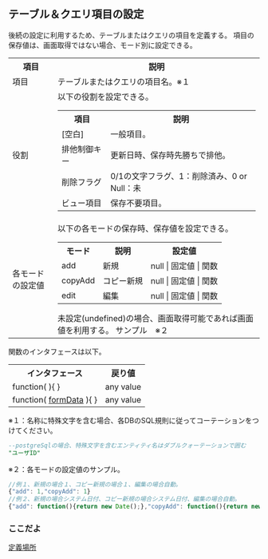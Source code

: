 ## テーブル＆クエリ項目の設定

後続の設定に利用するため、テーブルまたはクエリの項目を定義する。
項目の保存値は、画面取得ではない場合、モード別に設定できる。

<table>
	<tr><th>項目</th><th>説明</th></tr>
	<tr><td>項目</td><td>テーブルまたはクエリの項目名。※１</td></tr>
	<tr><td>役割</td><td>
		以下の役割を設定できる。
		<table>
			<tr><th>項目</th><th>説明</th></tr>
			<tr><td>[空白]</td><td>一般項目。</td></tr>
			<tr><td>排他制御キー</td><td>更新日時、保存時先勝ちで排他。</td></tr>
			<tr><td>削除フラグ</td><td>0/1の文字フラグ、1：削除済み、0 or Null：未</td></tr>
			<tr><td>ビュー項目</td><td>保存不要項目。</td></tr>
		</table>
	</td></tr>
	<tr><td>各モードの設定値</td><td>
		以下の各モードの保存時、保存値を設定できる。
		<table>
			<tr><th>モード</th><th>説明</th><th>設定値</th></tr>
			<tr><td>add</td><td>新規</td><td>null | 固定値 | 関数</td></tr>
			<tr><td>copyAdd</td><td>コピー新規</td><td>null | 固定値 | 関数</td></tr>
			<tr><td>edit</td><td>編集</td><td>null | 固定値 | 関数</td></tr>
		</table>
		未設定(undefined)の場合、画面取得可能であれば画面値を利用する。
		サンプル　※２
	</td></tr>
</table>
関数のインタフェースは以下。
<table>
	<tr><th>インタフェース</th><th>戻り値</th></tr>
	<tr><td>function( ){ }</td><td>any value</td></tr>
	<tr><td>function( <a href="param.formData.md">formData</a> ){ }</td><td>any value</td></tr>
</table>


※１：名称に特殊文字を含む場合、各DBのSQL規則に従ってコーテーションをつけてください。
```sql
--postgreSqlの場合、特殊文字を含むエンティティ名はダブルクォーテーションで囲む
"ユーザID"
```

※２：各モードの設定値のサンプル。
```js
//例１、新規の場合１、コピー新規の場合１、編集の場合自動。
{"add": 1,"copyAdd": 1}
//例２、新規の場合システム日付、コピー新規の場合システム日付、編集の場合自動。
{"add": function(){return new Date();},"copyAdd": function(){return new Date();}}

```

### ここだよ

[定義場所](https://efwgrp.github.io/ske_image/svg/comm.fields.svg)